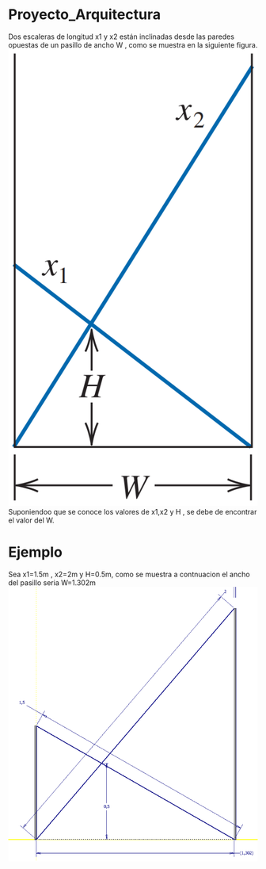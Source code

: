 # Proyecto_Arquitectura
Dos escaleras de longitud x1 y x2 están inclinadas desde las paredes opuestas de un pasillo de ancho W , como se muestra en la siguiente figura.
![alt text](assets/image.png)
Suponiendoo que se conoce los valores de x1,x2 y H , se debe de encontrar el valor del W.
# Ejemplo
Sea x1=1.5m , x2=2m y H=0.5m, como se muestra a contnuacion el ancho del pasillo seria W=1.302m
![alt text](assets/image-1.png)
